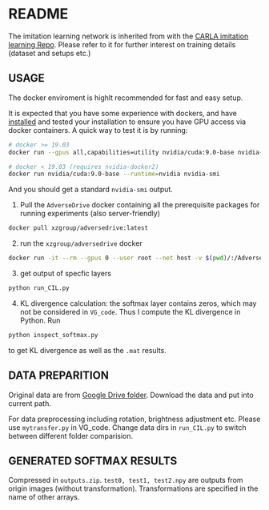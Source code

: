 # README

The imitation learning network is inherited from with the [CARLA imitation learning Repo](https://github.com/carla-simulator/imitation-learning). Please refer to it for further interest on training details (dataset and setups etc.)

## USAGE
The docker enviroment is highlt recommended for fast and easy setup. 

It is expected that you have some experience with dockers, and have [installed](https://docs.docker.com/install/) and tested your installation to ensure you have GPU access via docker containers.
A quick way to test it is by running:
```bash
# docker >= 19.03
docker run --gpus all,capabilities=utility nvidia/cuda:9.0-base nvidia-smi

# docker < 19.03 (requires nvidia-docker2)
docker run nvidia/cuda:9.0-base --runtime=nvidia nvidia-smi
```
And you should get a standard `nvidia-smi` output.

1. Pull the `AdverseDrive` docker containing all the prerequisite packages for running experiments (also server-friendly)

```bash
docker pull xzgroup/adversedrive:latest
```

2. run the `xzgroup/adversedrive` docker

```bash
docker run -it --rm --gpus 0 --user root --net host -v $(pwd)/:/AdverseDrive -e NB_UID=$(id -u) -e NB_GID=$(id -g) -e GRANT_SUDO=yes xzgroup/adversedrive:latest /bin/bash;
```

3. get output of specfic layers 
```bash
python run_CIL.py
```

4. KL divergence calculation: the softmax layer contains zeros, which may not be considered in `VG_code`. Thus I compute the KL divergence in Python. Run

```bash
python inspect_softmax.py
```
to get KL divergence as well as the `.mat` results.

## DATA PREPARITION 

Original data are from  [Google Drive folder](https://github.com/carla-simulator/imitation-learning). Download the data and put into current path.

For data preprocessing including rotation,  brightness adjustment etc. Please use `mytransfer.py` in VG_code. Change data dirs in `run_CIL.py` to switch between different folder comparision.

## GENERATED SOFTMAX RESULTS

Compressed in `outputs.zip`. `test0, test1, test2.npy` are outputs from origin images (without transformation). Transformations are specified in the name of other arrays.